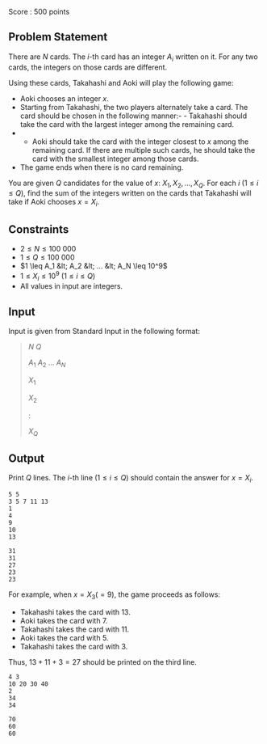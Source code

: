 Score : $500$ points

## Problem Statement

There are $N$ cards. The $i$-th card has an integer $A_i$ written on it.
For any two cards, the integers on those cards are different.

Using these cards, Takahashi and Aoki will play the following game:

- Aoki chooses an integer $x$.
- Starting from Takahashi, the two players alternately take a card. The card should be chosen in the following manner:-   - Takahashi should take the card with the largest integer among the remaining card.
-   - Aoki should take the card with the integer closest to $x$ among the remaining card. If there are multiple such cards, he should take the card with the smallest integer among those cards.
- The game ends when there is no card remaining.

You are given $Q$ candidates for the value of $x$: $X_1, X_2, ..., X_Q$.
For each $i$ ($1 \leq i \leq Q$), find the sum of the integers written on the cards that Takahashi will take if Aoki chooses $x = X_i$.

## Constraints

- $2 \leq N \leq 100$ $000$
- $1 \leq Q \leq 100$ $000$
- $1 \leq A_1 &lt; A_2 &lt; ... &lt; A_N \leq 10^9$
- $1 \leq X_i \leq 10^9$ ($1 \leq i \leq Q$)
- All values in input are integers.

## Input

Input is given from Standard Input in the following format:

> $N$ $Q$
> 
> $A_1$ $A_2$ $...$ $A_N$
> 
> $X_1$
> 
> $X_2$
> 
> $:$
> 
> $X_Q$

## Output

Print $Q$ lines. The $i$-th line ($1 \leq i \leq Q$) should contain the answer for $x = X_i$.

```input1
5 5
3 5 7 11 13
1
4
9
10
13
```

```output1
31
31
27
23
23
```

For example, when $x = X_3(= 9)$, the game proceeds as follows:

- Takahashi takes the card with $13$.
- Aoki takes the card with $7$.
- Takahashi takes the card with $11$.
- Aoki takes the card with $5$.
- Takahashi takes the card with $3$.

Thus, $13 + 11 + 3 = 27$ should be printed on the third line.

```input2
4 3
10 20 30 40
2
34
34
```

```output2
70
60
60
```